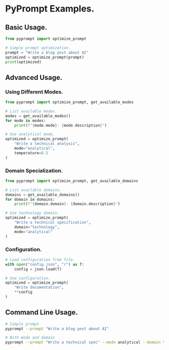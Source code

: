 # PyPrompt Examples.

## Basic Usage.

```python
from pyprompt import optimize_prompt

# Simple prompt optimization.
prompt = "Write a blog post about AI"
optimized = optimize_prompt(prompt)
print(optimized)
```

## Advanced Usage.

### Using Different Modes.

```python
from pyprompt import optimize_prompt, get_available_modes

# List available modes.
modes = get_available_modes()
for mode in modes:
    print(f"{mode.mode}: {mode.description}")

# Use analytical mode.
optimized = optimize_prompt(
    "Write a technical analysis",
    mode="analytical",
    temperature=0.5
)
```

### Domain Specialization.

```python
from pyprompt import optimize_prompt, get_available_domains

# List available domains.
domains = get_available_domains()
for domain in domains:
    print(f"{domain.domain}: {domain.description}")

# Use technology domain.
optimized = optimize_prompt(
    "Write a technical specification",
    domain="technology",
    mode="analytical"
)
```

### Configuration.

```python
# Load configuration from file.
with open("config.json", "r") as f:
    config = json.load(f)

# Use configuration.
optimized = optimize_prompt(
    "Write documentation",
    **config
)
```

## Command Line Usage.

```bash
# Simple prompt
pyprompt --prompt "Write a blog post about AI"

# With mode and domain
pyprompt --prompt "Write a technical spec" --mode analytical --domain technology
```
